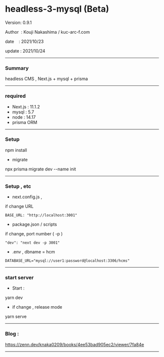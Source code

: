 # headless-3-mysql (Beta)

 Version: 0.9.1

 Author  : Kouji Nakashima / kuc-arc-f.com

 date    : 2021/10/23 

 update  : 2021/10/24 

***
### Summary

headless CMS , Next.js + mysql + prisma

***
### required
* Next.js : 11.1.2
* mysql : 5.7
* node : 14.17
* prisma ORM

***
### Setup

npm install

* migrate

npx prisma migrate dev --name init

***
### Setup , etc
* next.config.js , 

if change URL

```
BASE_URL: "http://localhost:3001"
```

* package.json / scripts

if change, port number ( -p )

```
"dev": "next dev -p 3001"
```
* .env , dbname = hcm

```
DATABASE_URL="mysql://user1:password@localhost:3306/hcms"
```
***
### start server
* Start :

yarn dev

* if change , release mode

yarn serve


***
### Blog : 

https://zenn.dev/knaka0209/books/4ee53bad905ec2/viewer/7fa84e

***

